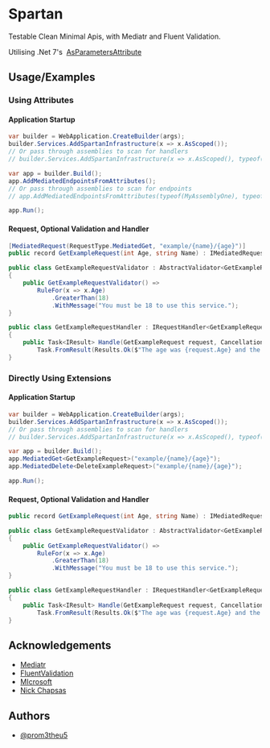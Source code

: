 
# Spartan

Testable Clean Minimal Apis, with Mediatr and Fluent Validation.

Utilising .Net 7's &nbsp;[AsParametersAttribute](https://docs.microsoft.com/dotnet/api/microsoft.aspnetcore.http.asparametersattribute?view=aspnetcore-7.0)



## Usage/Examples

### Using Attributes

#### Application Startup

```csharp
var builder = WebApplication.CreateBuilder(args);
builder.Services.AddSpartanInfrastructure(x => x.AsScoped());
// Or pass through assemblies to scan for handlers
// builder.Services.AddSpartanInfrastructure(x => x.AsScoped(), typeof(MyAssemblyOne), typeof(MyAssemblyTwo));

var app = builder.Build();
app.AddMediatedEndpointsFromAttributes();
// Or pass through assemblies to scan for endpoints
// app.AddMediatedEndpointsFromAttributes(typeof(MyAssemblyOne), typeof(MyAssemblyTwo));

app.Run();
```

#### Request, Optional Validation and Handler

```csharp
[MediatedRequest(RequestType.MediatedGet, "example/{name}/{age}")]
public record GetExampleRequest(int Age, string Name) : IMediatedRequest;

public class GetExampleRequestValidator : AbstractValidator<GetExampleRequest>
{
    public GetExampleRequestValidator() =>
        RuleFor(x => x.Age)
            .GreaterThan(18)
            .WithMessage("You must be 18 to use this service.");
}

public class GetExampleRequestHandler : IRequestHandler<GetExampleRequest, IResult>
{
    public Task<IResult> Handle(GetExampleRequest request, CancellationToken cancellationToken) =>
        Task.FromResult(Results.Ok($"The age was {request.Age} and the name was {request.Name}"));
}
```

### Directly Using Extensions

#### Application Startup

```csharp
var builder = WebApplication.CreateBuilder(args);
builder.Services.AddSpartanInfrastructure(x => x.AsScoped());
// Or pass through assemblies to scan for handlers
// builder.Services.AddSpartanInfrastructure(x => x.AsScoped(), typeof(MyAssemblyOne), typeof(MyAssemblyTwo));

var app = builder.Build();
app.MediatedGet<GetExampleRequest>("example/{name}/{age}");
app.MediatedDelete<DeleteExampleRequest>("example/{name}/{age}");

app.Run();
```

#### Request, Optional Validation and Handler

```csharp
public record GetExampleRequest(int Age, string Name) : IMediatedRequest;

public class GetExampleRequestValidator : AbstractValidator<GetExampleRequest>
{
    public GetExampleRequestValidator() =>
        RuleFor(x => x.Age)
            .GreaterThan(18)
            .WithMessage("You must be 18 to use this service.");
}

public class GetExampleRequestHandler : IRequestHandler<GetExampleRequest, IResult>
{
    public Task<IResult> Handle(GetExampleRequest request, CancellationToken cancellationToken) =>
        Task.FromResult(Results.Ok($"The age was {request.Age} and the name was {request.Name}"));
}
```


## Acknowledgements

- [Mediatr](https://github.com/jbogard/MediatR)
- [FluentValidation](https://docs.fluentvalidation.net/en/latest/)
- [MIcrosoft](https://dotnet.microsoft.com/en-us/download/dotnet/7.0)
- [Nick Chapsas](https://www.youtube.com/c/Elfocrash)




## Authors

- [@prom3theu5](https://www.github.com/prom3theu5)
